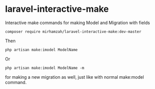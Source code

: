 # laravel-interactive-make
Interactive make commands for making Model and Migration with fields

```shell
composer require mirhamzah/laravel-interactive-make:dev-master
```
Then
```shell
php artisan make:imodel ModelName
```
Or
```shell
php artisan make:imodel ModelName -m
```
for making a new migration as well, just like with normal make:model command.
